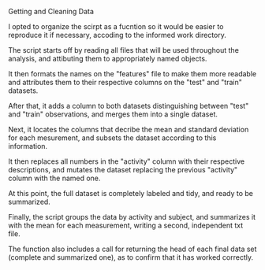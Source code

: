 Getting and Cleaning Data

I opted to organize the scirpt as a fucntion so it would be easier to reproduce it if necessary, accoding to the informed work directory.

The script starts off by reading all files that will be used throughout the analysis, and attibuting them to appropriately named objects. 

It then formats the names on the "features" file to make them more readable and attributes them to their respective columns on the "test" and "train" datasets.

After that, it adds a column to both datasets distinguishing between "test" and "train" observations, and merges them into a single dataset.   

Next, it locates the columns that decribe the mean and standard deviation for each mesurement, and subsets the dataset according to this information.

It then replaces all numbers in the "activity" column with their respective descriptions, and mutates the dataset replacing the previous "activity" column with the named one.

At this point, the full dataset is completely labeled and tidy, and ready to be summarized. 

Finally, the script groups the data by activity and subject, and summarizes it with the mean for each measurement, writing a second, independent txt file. 

The function also includes a call for returning the head of each final data set (complete and summarized one), as to confirm that it has worked correctly. 
